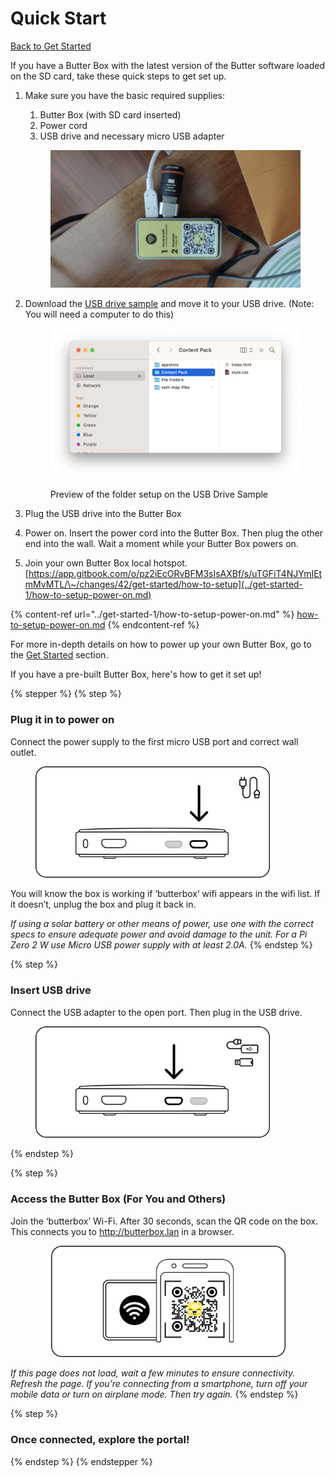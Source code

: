 # Quick Start

[Back to Get Started](../)

If you have a Butter Box with the latest version of the Butter software loaded on the SD card, take these quick steps to get set up.

1.  Make sure you have the basic required supplies:&#x20;

    1. Butter Box  (with SD card inserted)
    2. Power cord&#x20;
    3. USB drive and necessary micro USB adapter

    <figure><img src="../.gitbook/assets/Screenshot 2025-08-01 at 6.16.08 AM.png" alt=""><figcaption></figcaption></figure>


2.  Download the [USB drive sample](https://drive.google.com/file/d/1pQL0v-cHRjrytPi6BlK5bB4-r_eEarTV/view?usp=sharing) and move it to your USB drive. (Note: You will need a computer to do this)



    <figure><img src="../.gitbook/assets/Screenshot 2025-08-05 at 2.09.49 PM (1).png" alt=""><figcaption><p>Preview of the folder setup on the USB Drive Sample</p></figcaption></figure>


3. Plug the USB drive into the Butter Box
4. Power on. Insert the power cord into the Butter Box. Then plug the other end into the wall. Wait a moment while your Butter Box powers on.
5. Join your own Butter Box local hotspot. [https://app.gitbook.com/o/pz2iEcORvBFM3sIsAXBf/s/uTGFiT4NJYmIEtmMvMTL/\~/changes/42/get-started/how-to-setup](../get-started-1/how-to-setup-power-on.md)

{% content-ref url="../get-started-1/how-to-setup-power-on.md" %}
[how-to-setup-power-on.md](../get-started-1/how-to-setup-power-on.md)
{% endcontent-ref %}

For more in-depth details on how to power up your own Butter Box, go to the [Get Started](../get-started-1/) section.



If you have a pre-built Butter Box, here's how to get it set up!

{% stepper %}
{% step %}
### Plug it in to power on

Connect the power supply to the first micro USB port and correct wall outlet.

<figure><img src="../.gitbook/assets/1.png" alt="" width="375"><figcaption></figcaption></figure>

You will know the box is working if ‘butterbox’ wifi appears in the wifi list. If it doesn’t, unplug the box and plug it back in.

_If using a solar battery or other means of power, use one with the correct specs to ensure adequate power and avoid damage to the unit. For a Pi Zero 2 W use Micro USB power supply with at least 2.0A._
{% endstep %}

{% step %}
### Insert USB drive

Connect the USB adapter to the open port. Then plug in the USB drive.

<figure><img src="../.gitbook/assets/2.png" alt="" width="375"><figcaption></figcaption></figure>
{% endstep %}

{% step %}
### Access the Butter Box (For You and Others)

Join the ‘butterbox’ Wi-Fi. After 30 seconds, scan the QR code on the box. This connects you to http://butterbox.lan in a browser.

<div align="center"><figure><img src="../.gitbook/assets/qr code.png" alt="" width="375"><figcaption></figcaption></figure></div>

_If this page does not load, wait a few minutes to ensure connectivity. Refresh the page. If you’re connecting from a smartphone, turn off your mobile data or turn on airplane mode. Then try again._
{% endstep %}

{% step %}
### Once connected, explore the portal!
{% endstep %}
{% endstepper %}
